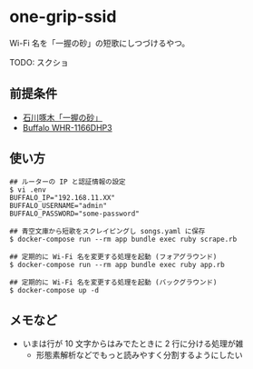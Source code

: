 # one-grip-ssid

Wi-Fi 名を「一握の砂」の短歌にしつづけるやつ。

TODO: スクショ

## 前提条件

* [石川啄木「一握の砂」](https://www.aozora.gr.jp/cards/000153/files/816_15786.html)
* [Buffalo WHR-1166DHP3](https://www.buffalo.jp/product/detail/whr-1166dhp3.html)

## 使い方

```
## ルーターの IP と認証情報の設定
$ vi .env
BUFFALO_IP="192.168.11.XX"
BUFFALO_USERNAME="admin"
BUFFALO_PASSWORD="some-password"

## 青空文庫から短歌をスクレイピングし songs.yaml に保存
$ docker-compose run --rm app bundle exec ruby scrape.rb

## 定期的に Wi-Fi 名を変更する処理を起動 (フォアグラウンド)
$ docker-compose run --rm app bundle exec ruby app.rb

## 定期的に Wi-Fi 名を変更する処理を起動 (バックグラウンド)
$ docker-compose up -d
```

## メモなど

* いまは行が 10 文字からはみでたときに 2 行に分ける処理が雑
    * 形態素解析などでもっと読みやすく分割するようにしたい
